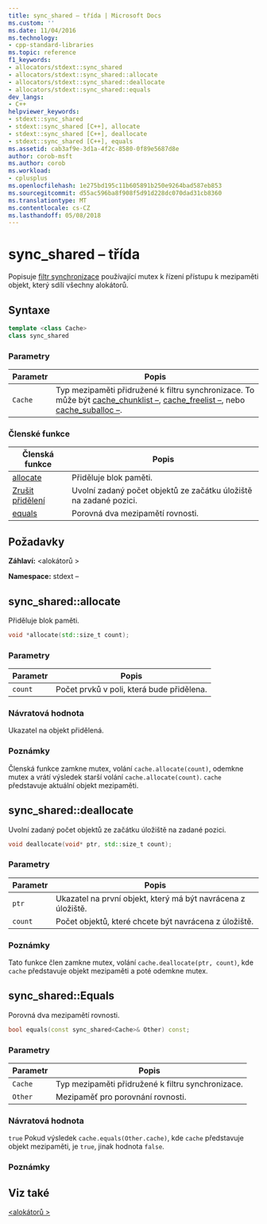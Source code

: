 ```yaml
---
title: sync_shared – třída | Microsoft Docs
ms.custom: ''
ms.date: 11/04/2016
ms.technology:
- cpp-standard-libraries
ms.topic: reference
f1_keywords:
- allocators/stdext::sync_shared
- allocators/stdext::sync_shared::allocate
- allocators/stdext::sync_shared::deallocate
- allocators/stdext::sync_shared::equals
dev_langs:
- C++
helpviewer_keywords:
- stdext::sync_shared
- stdext::sync_shared [C++], allocate
- stdext::sync_shared [C++], deallocate
- stdext::sync_shared [C++], equals
ms.assetid: cab3af9e-3d1a-4f2c-8580-0f89e5687d8e
author: corob-msft
ms.author: corob
ms.workload:
- cplusplus
ms.openlocfilehash: 1e275bd195c11b605891b250e9264bad587eb853
ms.sourcegitcommit: d55ac596ba8f908f5d91d228dc070dad31cb8360
ms.translationtype: MT
ms.contentlocale: cs-CZ
ms.lasthandoff: 05/08/2018
---
```

# <a name="syncshared-class"></a>sync_shared – třída

Popisuje [filtr synchronizace](../standard-library/allocators-header.md) používající mutex k řízení přístupu k mezipaměti objekt, který sdílí všechny alokátorů.

## <a name="syntax"></a>Syntaxe

```cpp
template <class Cache>
class sync_shared
```

### <a name="parameters"></a>Parametry

|Parametr|Popis|
|---------------|-----------------|
|`Cache`|Typ mezipaměti přidružené k filtru synchronizace. To může být [cache_chunklist –](../standard-library/cache-chunklist-class.md), [cache_freelist –](../standard-library/cache-freelist-class.md), nebo [cache_suballoc –](../standard-library/cache-suballoc-class.md).|

### <a name="member-functions"></a>Členské funkce

|Členská funkce|Popis|
|-|-|
|[allocate](#allocate)|Přiděluje blok paměti.|
|[Zrušit přidělení](#deallocate)|Uvolní zadaný počet objektů ze začátku úložiště na zadané pozici.|
|[equals](#equals)|Porovná dva mezipamětí rovnosti.|

## <a name="requirements"></a>Požadavky

**Záhlaví:** \<alokátorů >

**Namespace:** stdext –

## <a name="allocate"></a>  sync_shared::allocate

Přiděluje blok paměti.

```cpp
void *allocate(std::size_t count);
```

### <a name="parameters"></a>Parametry

|Parametr|Popis|
|---------------|-----------------|
|`count`|Počet prvků v poli, která bude přidělena.|

### <a name="return-value"></a>Návratová hodnota

Ukazatel na objekt přidělená.

### <a name="remarks"></a>Poznámky

Členská funkce zamkne mutex, volání `cache.allocate(count)`, odemkne mutex a vrátí výsledek starší volání `cache.allocate(count)`. `cache` představuje aktuální objekt mezipaměti.

## <a name="deallocate"></a>  sync_shared::deallocate

Uvolní zadaný počet objektů ze začátku úložiště na zadané pozici.

```cpp
void deallocate(void* ptr, std::size_t count);
```

### <a name="parameters"></a>Parametry

|Parametr|Popis|
|---------------|-----------------|
|`ptr`|Ukazatel na první objekt, který má být navrácena z úložiště.|
|`count`|Počet objektů, které chcete být navrácena z úložiště.|

### <a name="remarks"></a>Poznámky

Tato funkce člen zamkne mutex, volání `cache.deallocate(ptr, count)`, kde `cache` představuje objekt mezipaměti a poté odemkne mutex.

## <a name="equals"></a>  sync_shared::Equals

Porovná dva mezipamětí rovnosti.

```cpp
bool equals(const sync_shared<Cache>& Other) const;
```

### <a name="parameters"></a>Parametry

|Parametr|Popis|
|---------------|-----------------|
|`Cache`|Typ mezipaměti přidružené k filtru synchronizace.|
|`Other`|Mezipaměť pro porovnání rovnosti.|

### <a name="return-value"></a>Návratová hodnota

`true` Pokud výsledek `cache.equals(Other.cache)`, kde `cache` představuje objekt mezipaměti, je `true`, jinak hodnota `false`.

### <a name="remarks"></a>Poznámky

## <a name="see-also"></a>Viz také

[\<alokátorů >](../standard-library/allocators-header.md)<br/>

